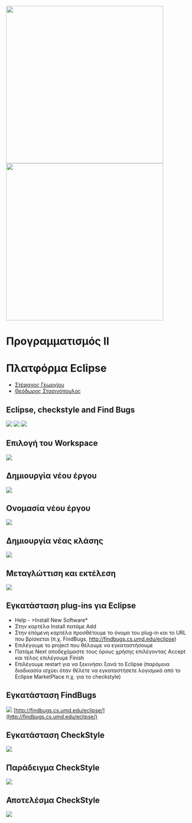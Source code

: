 <img src="media/AUEB_logo.jpg" width="425" /> <img src="media/BA_Lab.png" width="425" />
# Προγραμματισμός ΙΙ
# Πλατφόρμα Eclipse

* [Στέφανος Γεωργίου](https://www.balab.aueb.gr/stefanos-georgiou.html)
* [Θεόδωρος Στασινόπουλος](https://www.balab.aueb.gr/theodore-stassinopoulos.html)


## Eclipse, checkstyle and Find Bugs

![](media/eclipseIcon.png)
![](media/checkStyleIcon.png)
![](media/findBugsIcon.png)


## Επιλογή του Workspace

![](media/selectWorkstation.png)


## Δημιουργία νέου έργου

![](media/createNewProject.png)


## Ονομασία νέου έργου

![](media/nameNewProject.png)


## Δημιουργία νέας κλάσης 

![](media/createNewClass.png)


## Μεταγλώττιση και εκτέλεση

![](media/compileAndRun.png)


## Εγκατάσταση plug-ins για Eclipse

* Help - >Install New Software*
* Στην καρτέλα Install πατάμε Αdd
* Στην επόμενη καρτέλα προσθέτουμε το όνομα του plug-in και το URL που βρίσκεται (π.χ. FindBugs, http://findbugs.cs.umd.edu/eclipse)
* Επιλέγουμε το project που θέλουμε να εγκαταστήσουμε
* Πατάμε Next αποδεχόμαστε τους όρους χρήσης επιλέγοντας Accept και τέλος επιλέγουμε Finish
* Επιλέγουμε restart για να ξεκινήσει ξανά το Eclipse (παρόμοια διαδικασία ισχύει όταν θέλετε να εγκαταστήσετε λογισμικό από το Εclipse MarketPlace π.χ. για το checkstyle)


## Εγκατάσταση FindBugs

![](media/installFindBugs.png)
[http://findbugs.cs.umd.edu/eclipse/](http://findbugs.cs.umd.edu/eclipse/)

## Εγκατάσταση CheckStyle

![](media/installCheckStyles.png)


## Παράδειγμα CheckStyle

![](media/exampleCheckStyle_resize.png)


## Αποτελέσμα CheckStyle
![](media/resultsOfCheckStyle.png)
